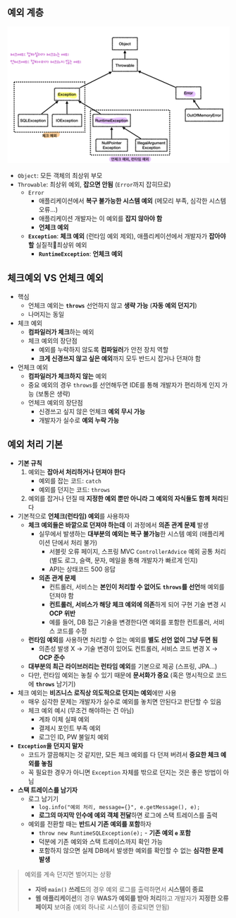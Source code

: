 ## 예외 계층
![java exception hierarchy](../images/java_exception_hierarchy.png)
- `Object`: 모든 객체의 최상위 부모
- `Throwable`: 최상위 예외, **잡으면 안됨** (`Error`까지 잡히므로)
	- `Error`
		- 애플리케이션에서 **복구 불가능한 시스템 예외** (메모리 부족, 심각한 시스템 오류...)
		- 애플리케이션 개발자는 이 예외를 **잡지 않아야 함**
		- **언체크 예외**
	- **`Exception`**: **체크 예외** (런타임 예외 제외), 애플리케이션에서 개발자가 **잡아야 할** 실질적최상위 예외
		- **`RuntimeException`**: **언체크 예외**
## 체크예외 VS 언체크 예외
- 핵심
	- 언체크 예외는 **`throws`** 선언하지 않고 **생략 가능** (**자동 예외 던지기**)
	- 나머지는 동일
- 체크 예외
	- **컴파일러가 체크**하는 예외
	- 체크 예외의 장단점
		- 예외를 누락하지 않도록 **컴파일러**가 안전 장치 역할
		- **크게 신경쓰지 않고 싶은 예외**까지 모두 반드시 잡거나 던져야 함
- 언체크 예외
	- **컴파일러가 체크하지 않는** 예외
	- 중요 예외의 경우 `throws`를 선언해두면 IDE를 통해 개발자가 편리하게 인지 가능 (보통은 생략)
	- 언체크 예외의 장단점
		- 신경쓰고 싶지 않은 언체크 **예외 무시 가능**
		- 개발자가 실수로 **예외 누락 가능**
## 예외 처리 기본
- **기본 규칙**
	1. 예외는 **잡아서 처리하거나 던져야 한다**
		- 예외를 잡는 코드: `catch`
		- 예외를 던지는 코드: `throws`
	2. 예외를 잡거나 던질 때 **지정한 예외 뿐만 아니라 그 예외의 자식들도 함께 처리**된다
- 기본적으로 **언체크(런타임) 예외**를 사용하자
	- **체크 예외들은 바깥으로 던져야 하는데** 이 과정에서 **의존 관계 문제** 발생
		- 실무에서 발생하는 **대부분의 예외는 복구 불가능**한 시스템 예외 (애플리케이션 단에서 처리 불가)
			- 서블릿 오류 페이지, 스프링 MVC `ControllerAdvice` 예외 공통 처리 
			  (별도 로그, 슬랙, 문자, 메일을 통해 개발자가 빠르게 인지)
			- API는 상태코드 500 응답
		- **의존 관계 문제**
			- 컨트롤러, 서비스는 **본인이 처리할 수 없어도** **`throws`를 선언**해 예외를 던져야 함
			- **컨트롤러, 서비스가 해당 체크 예외에 의존**하게 되어 구현 기술 변경 시 **OCP 위반**
			- 예를 들어, DB 접근 기술을 변경한다면 예외를 포함한 컨트롤러, 서비스 코드를 수정
	- **런타임 예외**를 사용하면 처리할 수 없는 예외를 **별도 선언 없이 그냥 두면 됨**
		- 의존성 발생 X -> 기술 변경이 있어도 컨트롤러, 서비스 코드 변경 X -> **OCP 준수**
	- **대부분의 최근 라이브러리는 런타임 예외**를 기본으로 제공 (스프링, JPA...)
	- 다만, 런타임 예외는 놓칠 수 있기 때문에 **문서화가 중요** (혹은 명시적으로 코드에 **`throws`** 남기기)
- 체크 예외는 **비즈니스 로직상 의도적으로 던지는 예외**에만 사용
	- 매우 심각한 문제는 개발자가 실수로 예외를 놓치면 안된다고 판단할 수 있음
	- 체크 예외 예시 (무조건 해야하는 건 아님)
		- 계좌 이체 실패 예외
		- 결제시 포인트 부족 예외
		- 로그인 ID, PW 불일치 예외
- **`Exception`을 던지지 말자**
	- 코드가 깔끔해지는 것 같지만, 모든 체크 예외를 다 던져 버려서 **중요한 체크 예외를 놓침**
	- 꼭 필요한 경우가 아니면 `Exception` 자체를 밖으로 던지는 것은 좋은 방법이 아님
- **스택 트레이스를 남기자**
	- 로그 남기기
		- `log.info("예외 처리, message={}", e.getMessage(), e);`
		- **로그의 마지막 인수에 예외 객체 전달**하면 로그에 스택 트레이스를 출력
	- 예외를 전환할 때는 **반드시 기존 예외를 포함**하자
		- `throw new RuntimeSQLException(e);` - **기존 예외 `e` 포함**
		- 덕분에 기존 예외와 스택 트레이스까지 확인 가능
		- 포함하지 않으면 실제 DB에서 발생한 예외를 확인할 수 없는 **심각한 문제 발생**

>예외를 계속 던지면 벌어지는 상황
>
>- **자바 `main()` 쓰레드**의 경우 예외 로그를 출력하면서 **시스템이 종료**
>- **웹 애플리케이션**의 경우 **WAS가 예외를 받아 처리**하고 개발자가 **지정한 오류 페이지** 보여줌 
>  (예외 하나로 시스템이 종료되면 안됨)